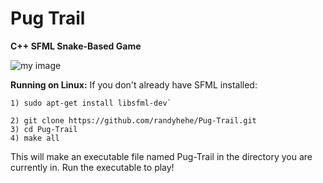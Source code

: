 # Pug Trail
**C++ SFML Snake-Based Game**

![my image](http://i.imgur.com/CnydtNo.png)

**Running on Linux:**
If you don't already have SFML installed:
```
1) sudo apt-get install libsfml-dev`
```
```
2) git clone https://github.com/randyhehe/Pug-Trail.git
3) cd Pug-Trail
4) make all
```

This will make an executable file named Pug-Trail in the directory you are currently in. Run the executable to play!

